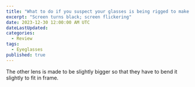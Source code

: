 ```yaml
---
title: "What to do if you suspect your glasses is being rigged to make your eyes strain"
excerpt: "Screen turns black; screen flickering"
date: 2023-12-30 12:00:00 AM UTC
dateLastUpdated:
categories:
  - Review
tags: 
  - Eyeglasses
published: true
---
```



The other lens is made to be slightly bigger so that they have to bend it slightly to fit in frame.


